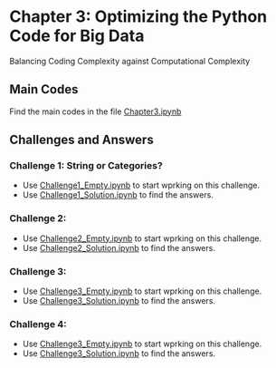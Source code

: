 # Chapter 3: Optimizing the Python Code for Big Data
Balancing Coding Complexity against Computational Complexity

## Main Codes
Find the main codes in the file [Chapter3.ipynb](https://github.com/royjafari/optimizing-python-code/blob/main/ch3/Chapter3.ipynb)

## Challenges and Answers
### Challenge 1: String or Categories? 
- Use [Challenge1_Empty.ipynb](https://github.com/royjafari/optimizing-python-code/blob/main/ch3/Challenge1_Empty.ipynb) to start wprking on this challenge. 
- Use [Challenge1_Solution.ipynb](https://github.com/royjafari/optimizing-python-code/blob/main/ch3/Challenge1_Solution.ipynb) to find the answers.

### Challenge 2: 
- Use [Challenge2_Empty.ipynb](https://github.com/royjafari/optimizing-python-code/blob/main/ch3/Challenge2_Empty.ipynb) to start wprking on this challenge. 
- Use [Challenge2_Solution.ipynb](https://github.com/royjafari/optimizing-python-code/blob/main/ch3/Challenge2_Solution.ipynb) to find the answers.

### Challenge 3:
- Use [Challenge3_Empty.ipynb](https://github.com/royjafari/optimizing-python-code/blob/main/ch3/Challenge3_Empty.ipynb) to start wprking on this challenge. 
- Use [Challenge3_Solution.ipynb](https://github.com/royjafari/optimizing-python-code/blob/main/ch3/Challenge3_Solution.ipynb) to find the answers.

### Challenge 4:
- Use [Challenge3_Empty.ipynb](https://github.com/royjafari/optimizing-python-code/blob/main/ch3/Challenge3_Empty.ipynb) to start wprking on this challenge. 
- Use [Challenge3_Solution.ipynb](https://github.com/royjafari/optimizing-python-code/blob/main/ch3/Challenge3_Solution.ipynb) to find the answers.
